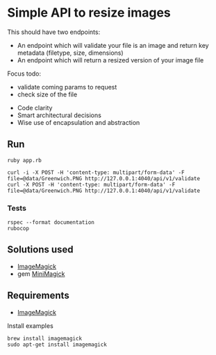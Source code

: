 # Simple API to resize images

This should have two endpoints:

* An endpoint which will validate your file is an image and return key metadata (filetype, size, dimensions)
* An endpoint which will return a resized version of your image file

Focus todo:

- validate coming params to request
- check size of the file

* Code clarity
* Smart architectural decisions
* Wise use of encapsulation and abstraction

## Run

    ruby app.rb

    curl -i -X POST -H 'content-type: multipart/form-data' -F file=@data/Greenwich.PNG http://127.0.0.1:4040/api/v1/validate
    curl -X POST -H 'content-type: multipart/form-data' -F file=@data/Greenwich.PNG http://127.0.0.1:4040/api/v1/validate


### Tests

    rspec --format documentation
    rubocop

## Solutions used

* [ImageMagick](https://imagemagick.org/index.php)
* gem [MiniMagick](https://github.com/minimagick/minimagick)

## Requirements

* [ImageMagick](https://imagemagick.org/index.php)

Install examples

    brew install imagemagick
    sudo apt-get install imagemagick
